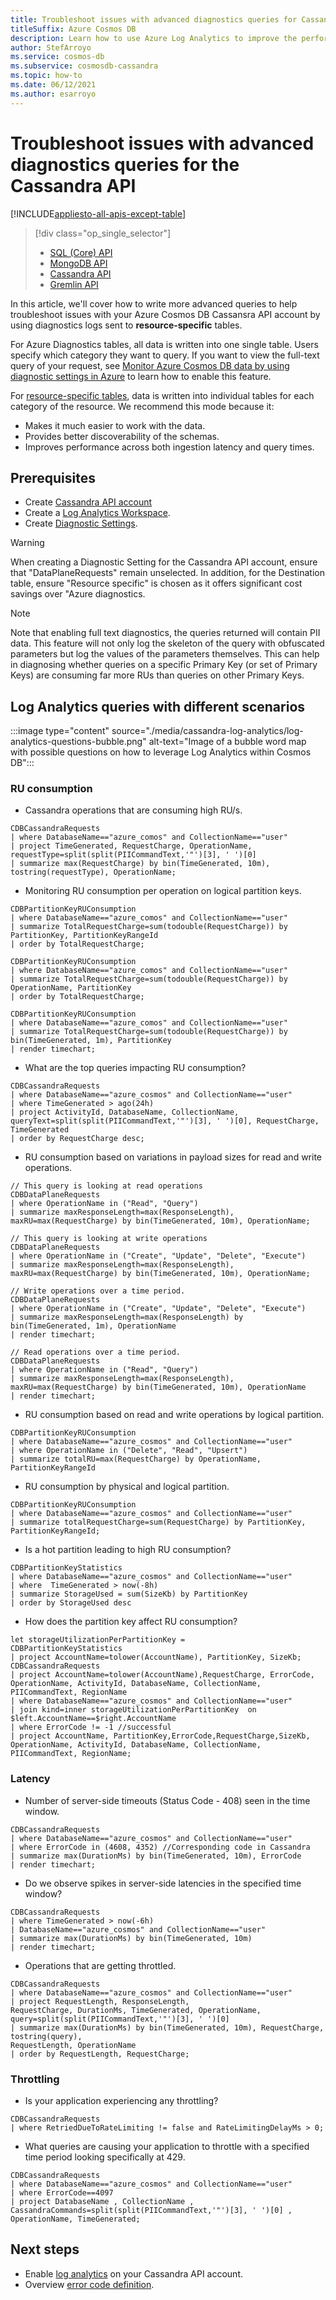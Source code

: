 ```yaml
---
title: Troubleshoot issues with advanced diagnostics queries for Cassandra API
titleSuffix: Azure Cosmos DB
description: Learn how to use Azure Log Analytics to improve the performance and health of your Azure Cosmos DB Cassandra API account.
author: StefArroyo
ms.service: cosmos-db
ms.subservice: cosmosdb-cassandra
ms.topic: how-to
ms.date: 06/12/2021
ms.author: esarroyo 
---
```


# Troubleshoot issues with advanced diagnostics queries for the Cassandra API

[!INCLUDE[appliesto-all-apis-except-table](../includes/appliesto-all-apis-except-table.md)]

> [!div class="op_single_selector"]
> * [SQL (Core) API](../cosmos-db-advanced-queries.md)
> * [MongoDB API](../mongodb/diagnostic-queries-mongodb.md)
> * [Cassandra API](diagnostic-queries-cassandra.md)
> * [Gremlin API](../queries-gremlin.md)


In this article, we'll cover how to write more advanced queries to help troubleshoot issues with your Azure Cosmos DB Cassansra API account by using diagnostics logs sent to **resource-specific** tables.

For Azure Diagnostics tables, all data is written into one single table. Users specify which category they want to query. If you want to view the full-text query of your request, see [Monitor Azure Cosmos DB data by using diagnostic settings in Azure](../cosmosdb-monitor-resource-logs.md#full-text-query) to learn how to enable this feature.

For [resource-specific tables](../cosmosdb-monitor-resource-logs.md#create-setting-portal), data is written into individual tables for each category of the resource. We recommend this mode because it:

- Makes it much easier to work with the data. 
- Provides better discoverability of the schemas.
- Improves performance across both ingestion latency and query times.


## Prerequisites

- Create [Cassandra API account](create-account-java.md)
- Create a [Log Analytics Workspace](../../azure-monitor/logs/quick-create-workspace.md).
- Create [Diagnostic Settings](../cosmosdb-monitor-resource-logs.md).

> [!WARNING]
> When creating a Diagnostic Setting for the Cassandra API account, ensure that "DataPlaneRequests" remain unselected. In addition, for the Destination table, ensure "Resource specific" is chosen as it offers significant cost savings over "Azure diagnostics.

> [!NOTE]
> Note that enabling full text diagnostics, the queries returned will contain PII data.
> This feature will not only log the skeleton of the query with obfuscated parameters but log the values of the parameters themselves. 
> This can help in diagnosing whether queries on a specific Primary Key (or set of Primary Keys) are consuming far more RUs than queries on other Primary Keys.

## Log Analytics queries with different scenarios

:::image type="content" source="./media/cassandra-log-analytics/log-analytics-questions-bubble.png" alt-text="Image of a bubble word map with possible questions on how to leverage Log Analytics within Cosmos DB":::

### RU consumption
- Cassandra operations that are consuming high RU/s.
```kusto
CDBCassandraRequests 
| where DatabaseName=="azure_comos" and CollectionName=="user" 
| project TimeGenerated, RequestCharge, OperationName,
requestType=split(split(PIICommandText,'"')[3], ' ')[0]
| summarize max(RequestCharge) by bin(TimeGenerated, 10m), tostring(requestType), OperationName;
```

- Monitoring RU consumption per operation on logical partition keys.
```kusto
CDBPartitionKeyRUConsumption
| where DatabaseName=="azure_comos" and CollectionName=="user"
| summarize TotalRequestCharge=sum(todouble(RequestCharge)) by PartitionKey, PartitionKeyRangeId
| order by TotalRequestCharge;

CDBPartitionKeyRUConsumption
| where DatabaseName=="azure_comos" and CollectionName=="user"
| summarize TotalRequestCharge=sum(todouble(RequestCharge)) by OperationName, PartitionKey
| order by TotalRequestCharge;

CDBPartitionKeyRUConsumption
| where DatabaseName=="azure_comos" and CollectionName=="user"
| summarize TotalRequestCharge=sum(todouble(RequestCharge)) by bin(TimeGenerated, 1m), PartitionKey
| render timechart;
```

- What are the top queries impacting RU consumption?
```kusto
CDBCassandraRequests
| where DatabaseName=="azure_cosmos" and CollectionName=="user"
| where TimeGenerated > ago(24h)
| project ActivityId, DatabaseName, CollectionName, queryText=split(split(PIICommandText,'"')[3], ' ')[0], RequestCharge, TimeGenerated
| order by RequestCharge desc;
```
- RU consumption based on variations in payload sizes for read and write operations.
```kusto
// This query is looking at read operations
CDBDataPlaneRequests
| where OperationName in ("Read", "Query")
| summarize maxResponseLength=max(ResponseLength), maxRU=max(RequestCharge) by bin(TimeGenerated, 10m), OperationName;

// This query is looking at write operations
CDBDataPlaneRequests
| where OperationName in ("Create", "Update", "Delete", "Execute")
| summarize maxResponseLength=max(ResponseLength), maxRU=max(RequestCharge) by bin(TimeGenerated, 10m), OperationName;

// Write operations over a time period.
CDBDataPlaneRequests
| where OperationName in ("Create", "Update", "Delete", "Execute")
| summarize maxResponseLength=max(ResponseLength) by bin(TimeGenerated, 1m), OperationName
| render timechart;

// Read operations over a time period.
CDBDataPlaneRequests
| where OperationName in ("Read", "Query")
| summarize maxResponseLength=max(ResponseLength), maxRU=max(RequestCharge) by bin(TimeGenerated, 10m), OperationName
| render timechart;
```

- RU consumption based on read and write operations by logical partition.
```kusto
CDBPartitionKeyRUConsumption
| where DatabaseName=="azure_cosmos" and CollectionName=="user"
| where OperationName in ("Delete", "Read", "Upsert")
| summarize totalRU=max(RequestCharge) by OperationName, PartitionKeyRangeId
```

- RU consumption by physical and logical partition.
```kusto
CDBPartitionKeyRUConsumption
| where DatabaseName=="azure_cosmos" and CollectionName=="user"
| summarize totalRequestCharge=sum(RequestCharge) by PartitionKey, PartitionKeyRangeId;
```

- Is a hot partition leading to high RU consumption?
```kusto
CDBPartitionKeyStatistics
| where DatabaseName=="azure_cosmos" and CollectionName=="user"
| where  TimeGenerated > now(-8h)
| summarize StorageUsed = sum(SizeKb) by PartitionKey
| order by StorageUsed desc
```

- How does the partition key affect RU consumption?
```kusto
let storageUtilizationPerPartitionKey = 
CDBPartitionKeyStatistics
| project AccountName=tolower(AccountName), PartitionKey, SizeKb;
CDBCassandraRequests
| project AccountName=tolower(AccountName),RequestCharge, ErrorCode, OperationName, ActivityId, DatabaseName, CollectionName, PIICommandText, RegionName
| where DatabaseName=="azure_cosmos" and CollectionName=="user"
| join kind=inner storageUtilizationPerPartitionKey  on $left.AccountName==$right.AccountName
| where ErrorCode != -1 //successful
| project AccountName, PartitionKey,ErrorCode,RequestCharge,SizeKb, OperationName, ActivityId, DatabaseName, CollectionName, PIICommandText, RegionName;
```

### Latency
- Number of server-side timeouts (Status Code - 408) seen in the time window.
```kusto
CDBCassandraRequests
| where DatabaseName=="azure_cosmos" and CollectionName=="user"
| where ErrorCode in (4608, 4352) //Corresponding code in Cassandra
| summarize max(DurationMs) by bin(TimeGenerated, 10m), ErrorCode
| render timechart;
```

- Do we observe spikes in server-side latencies in the specified time window?
```kusto
CDBCassandraRequests
| where TimeGenerated > now(-6h)
| DatabaseName=="azure_cosmos" and CollectionName=="user"
| summarize max(DurationMs) by bin(TimeGenerated, 10m)
| render timechart;
```

- Operations that are getting throttled.
```kusto
CDBCassandraRequests
| where DatabaseName=="azure_cosmos" and CollectionName=="user"
| project RequestLength, ResponseLength,
RequestCharge, DurationMs, TimeGenerated, OperationName,
query=split(split(PIICommandText,'"')[3], ' ')[0]
| summarize max(DurationMs) by bin(TimeGenerated, 10m), RequestCharge, tostring(query),
RequestLength, OperationName
| order by RequestLength, RequestCharge;
```

### Throttling
- Is your application experiencing any throttling?
```kusto
CDBCassandraRequests
| where RetriedDueToRateLimiting != false and RateLimitingDelayMs > 0;
```
- What queries are causing your application to throttle with a specified time period looking specifically at 429.
```kusto
CDBCassandraRequests
| where DatabaseName=="azure_cosmos" and CollectionName=="user"
| where ErrorCode==4097
| project DatabaseName , CollectionName , CassandraCommands=split(split(PIICommandText,'"')[3], ' ')[0] , OperationName, TimeGenerated;
```


## Next steps
- Enable [log analytics](../../azure-monitor/logs/log-analytics-overview.md) on your Cassandra API account.
- Overview [error code definition](error-codes-solution.md).